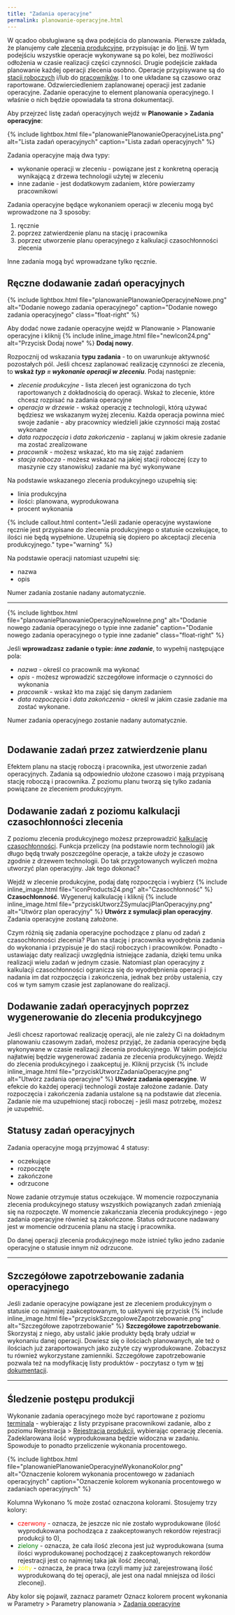```yaml
---
title: "Zadania operacyjne"
permalink: planowanie-operacyjne.html 
---
```


W qcadoo obsługiwane są dwa podejścia do planowania. Pierwsze zakłada, że planujemy całe [zlecenia produkcyjne](/zlecenia-produkcyjne), przypisując je do [linii](/linie-produkcyjne). W tym podejściu wszystkie operacje wykonywane są po kolei, bez możliwości odłożenia w czasie realizacji części czynności. Drugie podejście zakłada planowanie każdej operacji zlecenia osobno. Operacje przypisywane są do [stacji roboczych](/stacje-robocze) i/lub do [pracowników](/pracownicy). I to one układane są czasowo oraz raportowane. Odzwierciedleniem zaplanowanej operacji jest zadanie operacyjne. Zadanie operacyjne to element planowania operacyjnego. I właśnie o nich będzie opowiadała ta strona dokumentacji.

Aby przejrzeć listę zadań operacyjnych wejdź w **Planowanie > Zadania operacyjne**:

{% include lightbox.html file="planowaniePlanowanieOperacyjneLista.png" alt="Lista zadań operacyjnych" caption="Lista zadań operacyjnych" %}

Zadania operacyjne mają dwa typy:
- wykonanie operacji w zleceniu - powiązane jest z konkretną operacją wynikającą z drzewa technologii użytej w zleceniu
- inne zadanie - jest dodatkowym zadaniem, które powierzamy pracownikowi

Zadania operacyjne będące wykonaniem operacji w zleceniu mogą być wprowadzone na 3 sposoby:
1. ręcznie
2. poprzez zatwierdzenie planu na stację i pracownika
3. poprzez utworzenie planu operacyjnego z kalkulacji czasochłonności zlecenia

Inne zadania mogą być wprowadzane tylko ręcznie.


## Ręczne dodawanie zadań operacyjnych

{% include lightbox.html file="planowaniePlanowanieOperacyjneNowe.png" alt="Dodanie nowego zadania operacyjnego" caption="Dodanie nowego zadania operacyjnego" class="float-right" %}

Aby dodać nowe zadanie operacyjne wejdź w Planowanie > Planowanie operacyjne i kliknij {% include inline_image.html file="newIcon24.png" alt="Przycisk Dodaj nowe" %} **Dodaj nowy**. 

Rozpocznij od wskazania **typu zadania** - to on uwarunkuje aktywność pozostałych pól. Jeśli chcesz zaplanować realizację czynności ze zlecenia, to **wskaż _typ = wykonanie operacji w zleceniu_**. Podaj następnie:
- _zlecenie produkcyjne_ - lista zleceń jest ograniczona do tych raportowanych z dokładnością do operacji. Wskaż to zlecenie, które chcesz rozpisać na zadania operacyjne
- _operacja w drzewie_ - wskaż operację z technologii, którą używać będziesz we wskazanym wyżej zleceniu. Każda operacja powinna mieć swoje zadanie - aby pracownicy wiedzieli jakie czynności mają zostać wykonane
- _data rozpoczęcia_ i _data zakończenia_ - zaplanuj w jakim okresie zadanie ma zostać zrealizowane
- _pracownik_ - możesz wskazać, kto ma się zająć zadaniem
- _stacja robocza_ - możesz wskazać na jakiej stacji roboczej (czy to maszynie czy stanowisku) zadanie ma być wykonywane

Na podstawie wskazanego zlecenia produkcyjnego uzupełnią się:
- linia produkcyjna
- ilości: planowana, wyprodukowana
- procent wykonania

{% include callout.html content="Jeśli zadanie operacyjne wystawione ręcznie jest przypisane do zlecenia produkcyjnego o statusie oczekujące, to ilości nie będą wypełnione. Uzupełnią się dopiero po akceptacji zlecenia produkcyjnego." type="warning" %}

Na podstawie operacji natomiast uzupełni się:
- nazwa
- opis

Numer zadania zostanie nadany automatycznie.

---

{% include lightbox.html file="planowaniePlanowanieOperacyjneNoweInne.png" alt="Dodanie nowego zadania operacyjnego o typie inne zadanie" caption="Dodanie nowego zadania operacyjnego o typie inne zadanie" class="float-right" %}

Jeśli **wprowadzasz zadanie o typie: _inne zadanie_**, to wypełnij następujące pola:
- _nazwa_ - określ co pracownik ma wykonać
- _opis_ - możesz wprowadzić szczegółowe informacje o czynności do wykonania
- _pracownik_ - wskaż kto ma zająć się danym zadaniem
- _data rozpoczęcia_ i _data zakończenia_ - określ w jakim czasie zadanie ma zostać wykonane.

Numer zadania operacyjnego zostanie nadany automatycznie.
<br/>
<br/>

## Dodawanie zadań przez zatwierdzenie planu 

Efektem planu na stację roboczą i pracownika, jest utworzenie zadań operacyjnych. Zadania są odpowiednio ułożone czasowo i mają przypisaną stację roboczą i pracownika. Z poziomu planu tworzą się tylko zadania powiązane ze zleceniem produkcyjnym.

## Dodawanie zadań z poziomu kalkulacji czasochłonności zlecenia

Z poziomu zlecenia produkcyjnego możesz przeprowadzić [kalkulację czasochłonności](/czasochlonnosc-zlecenia). Funkcja przeliczy (na podstawie norm technologii) jak długo będą trwały poszczególne operacje, a także ułoży je czasowo zgodnie z drzewem technologii. Do tak przygotowanych wyliczeń można utworzyć plan operacyjny. Jak tego dokonać?

Wejdź w zlecenie produkcyjne, podaj datę rozpoczęcia i wybierz {% include inline_image.html file="iconProducts24.png" alt="Czasochłonność" %} **Czasochłonność**. Wygeneruj kalkulację i kliknij {% include inline_image.html file="przyciskUtworzZSymulacjiPlanOperacyjny.png" alt="Utwórz plan operacyjny" %} **Utwórz z symulacji plan operacyjny**. Zadania operacyjne zostaną założone.

Czym różnią się zadania operacyjne pochodzące z planu od zadań z czasochłonności zlecenia? Plan na stację i pracownika wyodrębnia zadania do wykonania i przypisuje je do stacji roboczych i pracowników. Ponadto - ustawiając daty realizacji uwzględnia istniejące zadania, dzięki temu unika realizacji wielu zadań w jednym czasie. Natomiast plan operacyjny z kalkulacji czasochłonności ogranicza się do wyodrębnienia operacji i nadania im dat rozpoczęcia i zakończenia, jednak bez próby ustalenia, czy coś w tym samym czasie jest zaplanowane do realizacji. 

## Dodawanie zadań operacyjnych poprzez wygenerowanie do zlecenia produkcyjnego

Jeśli chcesz raportować realizację operacji, ale nie zależy Ci na dokładnym planowaniu czasowym zadań, możesz przyjąć, że zadania operacyjne będą wykonywane w czasie realizacji zlecenia produkcyjnego. W takim podejściu najłatwiej będzie wygenerować zadania ze zlecenia produkcyjnego. Wejdź do zlecenia produkcyjnego i zaakceptuj je. Kliknij przycisk {% include inline_image.html file="przyciskUtworzZadaniaOperacyjne.png" alt="Utwórz zadania operacyjne" %} **Utwórz zadania operacyjne**. W efekcie do każdej operacji technologii zostaje założone zadanie. Daty rozpoczęcia i zakończenia zadania ustalone są na podstawie dat zlecenia. Zadanie nie ma uzupełnionej stacji roboczej - jeśli masz potrzebę, możesz je uzupełnić.

## Statusy zadań operacyjnych

Zadania operacyjne mogą przyjmować 4 statusy:
- oczekujące
- rozpoczęte
- zakończone
- odrzucone

Nowe zadanie otrzymuje status oczekujące. W momencie rozpoczynania zlecenia produkcyjnego statusy wszystkich powiązanych zadań zmieniają się na rozpoczęte. W momencie zakańczania zlecenia produkcyjnego - jego zadania operacyjne również są zakończone. Status odrzucone nadawany jest w momencie odrzucenia planu na stację i pracownika.

Do danej operacji zlecenia produkcyjnego może istnieć tylko jedno zadanie operacyjne o statusie innym niż odrzucone.

---

## Szczegółowe zapotrzebowanie zadania operacyjnego

Jeśli zadanie operacyjne powiązane jest ze zleceniem produkcyjnym o statusie co najmniej zaakceptowanym, to uaktywni się przycisk {% include inline_image.html file="przyciskSzczegoloweZapotrzebowanie.png" alt="Szczegółowe zapotrzebowanie" %} **Szczegółowe zapotrzebowanie**. Skorzystaj z niego, aby ustalić jakie produkty będą brały udział w wykonaniu danej operacji. Dowiesz się o ilościach planowanych, ale też o ilościach już zaraportowanych jako zużyte czy wyprodukowane. Zobaczysz tu również wykorzystane zamienniki. Szczegółowe zapotrzebowanie pozwala też na modyfikację listy produktów - poczytasz o tym w [tej dokumentacji](/zmiana-stanu-zapotrzebowania).

--- 

## Śledzenie postępu produkcji

Wykonanie zadania operacyjnego może być raportowane z poziomu [terminala](/terminal) - wybierając z listy przypisane pracownikowi zadanie, albo z poziomu Rejestracja > [Rejestracja produkcji](/rejestracja-produkcji), wybierając operację zlecenia. Zadeklarowana ilość wyprodukowana będzie widoczna w zadaniu. Spowoduje to ponadto przeliczenie wykonania procentowego.

{% include lightbox.html file="planowaniePlanowanieOperacyjneWykonanoKolor.png" alt="Oznaczenie kolorem wykonania procentowego w zadaniach operacyjnych" caption="Oznaczenie kolorem wykonania procentowego w zadaniach operacyjnych" %}

Kolumna Wykonano % może zostać oznaczona kolorami. Stosujemy trzy kolory:
- <span style="color:red"> czerwony</span> - oznacza, że jeszcze nic nie zostało wyprodukowane (ilość wyprodukowana pochodząca z zaakceptowanych rekordów rejestracji produkcji to 0),
- <span style="color:green"> zielony</span> - oznacza, że cała ilość zlecona jest już wyprodukowana (suma ilości wyprodukowanej pochodzącej z zaakceptowanych rekordów rejestracji jest co najmniej taka jak ilość zlecona),
- <span style="color:yellow"> żółty</span> - oznacza, że praca trwa (czyli mamy już zarejestrowaną ilość wyprodukowaną do tej operacji, ale jest ona nadal mniejsza od ilości zleconej).

Aby kolor się pojawił, zaznacz parametr Oznacz kolorem procent wykonania w Parametry > Parametry planowania > [Zadania operacyjne](/parametry-planowania.html#zadania-operacyjne)